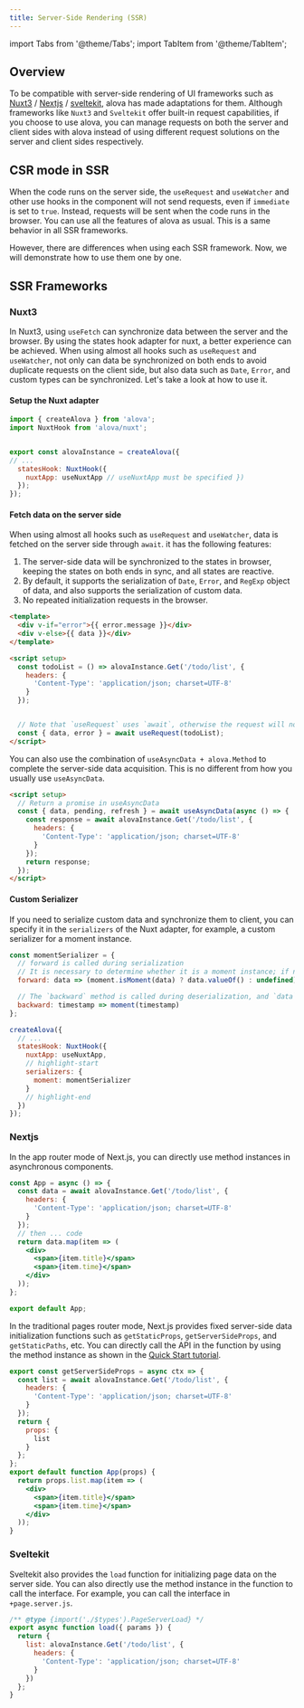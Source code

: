 ```yaml
---
title: Server-Side Rendering (SSR)
---
```


import Tabs from '@theme/Tabs';
import TabItem from '@theme/TabItem';

## Overview

To be compatible with server-side rendering of UI frameworks such as [Nuxt3](https://nuxt.com/) / [Nextjs](https://nextjs.org/) / [sveltekit](https://kit.svelte.dev/), alova has made adaptations for them. Although frameworks like `Nuxt3` and `Sveltekit` offer built-in request capabilities, if you choose to use alova, you can manage requests on both the server and client sides with alova instead of using different request solutions on the server and client sides respectively.

## CSR mode in SSR

When the code runs on the server side, the `useRequest` and `useWatcher` and other use hooks in the component will not send requests, even if `immediate` is set to `true`. Instead, requests will be sent when the code runs in the browser. You can use all the features of alova as usual. This is a same behavior in all SSR frameworks.

However, there are differences when using each SSR framework. Now, we will demonstrate how to use them one by one.

## SSR Frameworks

### Nuxt3

In Nuxt3, using `useFetch` can synchronize data between the server and the browser. By using the states hook adapter for nuxt, a better experience can be achieved. When using almost all hooks such as `useRequest` and `useWatcher`, not only can data be synchronized on both ends to avoid duplicate requests on the client side, but also data such as `Date`, `Error`, and custom types can be synchronized. Let's take a look at how to use it.

#### Setup the Nuxt adapter

```javascript
import { createAlova } from 'alova';
import NuxtHook from 'alova/nuxt';


export const alovaInstance = createAlova({
// ...
  statesHook: NuxtHook({
    nuxtApp: useNuxtApp // useNuxtApp must be specified })
  });
});
```

#### Fetch data on the server side

When using almost all hooks such as `useRequest` and `useWatcher`, data is fetched on the server side through `await`. it has the following features:

1. The server-side data will be synchronized to the states in browser, keeping the states on both ends in sync, and all states are reactive.
2. By default, it supports the serialization of `Date`, `Error`, and `RegExp` object of data, and also supports the serialization of custom data.
3. No repeated initialization requests in the browser.

```html
<template>
  <div v-if="error">{{ error.message }}</div>
  <div v-else>{{ data }}</div>
</template>

<script setup>
  const todoList = () => alovaInstance.Get('/todo/list', {
    headers: {
      'Content-Type': 'application/json; charset=UTF-8'
    }
  });


  // Note that `useRequest` uses `await`, otherwise the request will not be sent on the server side.
  const { data, error } = await useRequest(todoList);
</script>
```

You can also use the combination of `useAsyncData + alova.Method` to complete the server-side data acquisition. This is no different from how you usually use `useAsyncData`.

```html
<script setup>
  // Return a promise in useAsyncData
  const { data, pending, refresh } = await useAsyncData(async () => {
    const response = await alovaInstance.Get('/todo/list', {
      headers: {
        'Content-Type': 'application/json; charset=UTF-8'
      }
    });
    return response;
  });
</script>
```

#### Custom Serializer

If you need to serialize custom data and synchronize them to client, you can specify it in the `serializers` of the Nuxt adapter, for example, a custom serializer for a moment instance.

```javascript
const momentSerializer = {
  // forward is called during serialization
  // It is necessary to determine whether it is a moment instance; if not, the target value is returned as undefined, indicating that it should not be processed.
  forward: data => (moment.isMoment(data) ? data.valueOf() : undefined),

  // The `backward` method is called during deserialization, and `data` is the value returned in `forward`.
  backward: timestamp => moment(timestamp)
};

createAlova({
  // ...
  statesHook: NuxtHook({
    nuxtApp: useNuxtApp,
    // highlight-start
    serializers: {
      moment: momentSerializer
    }
    // highlight-end
  })
});
```

### Nextjs

<Tabs>
<TabItem value="1" label="App Router">

In the app router mode of Next.js, you can directly use method instances in asynchronous components.

```jsx
const App = async () => {
  const data = await alovaInstance.Get('/todo/list', {
    headers: {
      'Content-Type': 'application/json; charset=UTF-8'
    }
  });
  // then ... code
  return data.map(item => (
    <div>
      <span>{item.title}</span>
      <span>{item.time}</span>
    </div>
  ));
};

export default App;
```

</TabItem>
<TabItem value="2" label="Pages Router">

In the traditional pages router mode, Next.js provides fixed server-side data initialization functions such as `getStaticProps`, `getServerSideProps`, and `getStaticPaths`, etc. You can directly call the API in the function by using the method instance as shown in the [Quick Start tutorial](/tutorial/getting-started/quick-start).

```jsx
export const getServerSideProps = async ctx => {
  const list = await alovaInstance.Get('/todo/list', {
    headers: {
      'Content-Type': 'application/json; charset=UTF-8'
    }
  });
  return {
    props: {
      list
    }
  };
};
export default function App(props) {
  return props.list.map(item => (
    <div>
      <span>{item.title}</span>
      <span>{item.time}</span>
    </div>
  ));
}
```

</TabItem>
</Tabs>

### Sveltekit

Sveltekit also provides the `load` function for initializing page data on the server side. You can also directly use the method instance in the function to call the interface. For example, you can call the interface in `+page.server.js`.

```javascript title=+page.server.js
/** @type {import('./$types').PageServerLoad} */
export async function load({ params }) {
  return {
    list: alovaInstance.Get('/todo/list', {
      headers: {
        'Content-Type': 'application/json; charset=UTF-8'
      }
    })
  };
}
```
